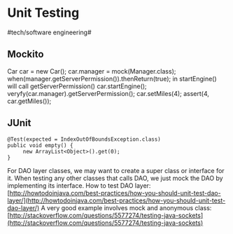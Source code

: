 # Unit Testing
#tech/software engineering#
## Mockito
Car car = new Car();
car.manager = mock(Manager.class);
when(manager.getServerPermission()).thenReturn(true);
in startEngine() will call getServerPermission()
car.startEngine();
veryfy(car.manager).getServerPermission();
car.setMiles(4);
assert(4, car.getMiles());

## JUnit
```
@Test(expected = IndexOutOfBoundsException.class) 
public void empty() { 
     new ArrayList<Object>().get(0); 
}
```
For DAO layer classes, we may want to create a super class or interface for it.
When testing any other classes that calls DAO, we just mock the DAO by implementing its interface.
How to test DAO layer:
[http://howtodoinjava.com/best-practices/how-you-should-unit-test-dao-layer/](http://howtodoinjava.com/best-practices/how-you-should-unit-test-dao-layer/)
A very good example involves mock and anonymous class:
[http://stackoverflow.com/questions/5577274/testing-java-sockets](http://stackoverflow.com/questions/5577274/testing-java-sockets)